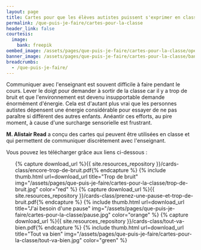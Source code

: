 ```yaml
---
layout: page
title: Cartes pour que les élèves autistes puissent s'exprimer en classe
permalink: /que-puis-je-faire/cartes-pour-la-classe
header_link: false
courtesis:
  image:
    bank: freepik
oembed_image: /assets/pages/que-puis-je-faire/cartes-pour-la-classe/opengraph.jpg
banner_image: /assets/pages/que-puis-je-faire/cartes-pour-la-classe/banner.jpg
breadcrumbs:
  - /que-puis-je-faire/
---
```


Communiquer avec l'enseignant est souvent difficile à faire pendant le cours.
Lever le doigt pour demander à sortir de la classe car il y a trop de bruit et que l'environnement est devenu insupportable
demande énormément d'énergie.
Cela est d'autant plus vrai que les personnes autistes
dépensent une énergie considérable pour essayer de ne pas paraître si différent des autres enfants.
Anéantir ces efforts, au pire moment, à cause d'une surcharge sensorielle est frustrant.

<strong>M. Alistair Read</strong> a conçu des cartes qui peuvent être utilisées en classe et qui permettent de communiquer discrètement avec l'enseignant.

Vous pouvez les télécharger grâce aux liens ci-dessous&nbsp;:

<ul class="thumb">
 {% capture download_url %}{{ site.resources_repository }}/cards-class/encore-trop-de-bruit.pdf{% endcapture %}
 {% include thumb.html url=download_url title="Trop de bruit" img="/assets/pages/que-puis-je-faire/cartes-pour-la-classe/trop-de-bruit.jpg" color="red" %}
 {% capture download_url %}{{ site.resources_repository }}/cards-class/prenez-une-pause-et-trop-de-bruit.pdf{% endcapture %}
 {% include thumb.html url=download_url title="J'ai besoin d'une pause" img="/assets/pages/que-puis-je-faire/cartes-pour-la-classe/pause.jpg" color="orange" %}
 {% capture download_url %}{{ site.resources_repository }}/cards-class/tout-va-bien.pdf{% endcapture %}
 {% include thumb.html url=download_url title="Tout va bien" img="/assets/pages/que-puis-je-faire/cartes-pour-la-classe/tout-va-bien.jpg" color="green" %}
</ul>

